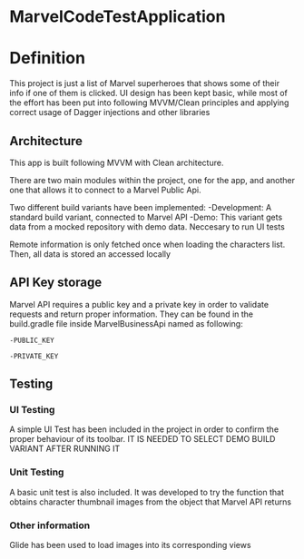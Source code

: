 # MarvelCodeTestApplication

# Definition

This project is just a list of Marvel superheroes that shows some of their info if one of them is clicked.
UI design has been kept basic, while most of the effort has been put into following MVVM/Clean principles and applying correct usage of Dagger injections and other libraries


## Architecture

This app is built following MVVM with Clean architecture.

There are two main modules within the project, one for the app, and another one that allows it to connect to a Marvel Public Api.

Two different build variants have been implemented:
    -Development: A standard build variant, connected to Marvel API
    -Demo: This variant gets data from a mocked repository with demo data. Neccesary to run UI tests

Remote information is only fetched once when loading the characters list. Then, all data is stored an accessed locally 


## API Key storage

Marvel API requires a public key and a private key in order to validate requests and return proper information. They can be found in the build.gradle file inside MarvelBusinessApi named as following:

    -PUBLIC_KEY

    -PRIVATE_KEY

## Testing

### UI Testing

A simple UI Test has been included in the project in order to confirm the proper behaviour of its toolbar. IT IS NEEDED TO SELECT DEMO BUILD VARIANT AFTER RUNNING IT

### Unit Testing

A basic unit test is also included. It was developed to try the function that obtains character thumbnail images from the object that Marvel API returns

### Other information

Glide has been used to load images into its corresponding views

